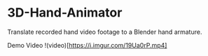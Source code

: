 # 3D-Hand-Animator
Translate recorded hand video footage to a Blender hand armature.

Demo Video
!(video)[https://i.imgur.com/19Ua0rP.mp4]
